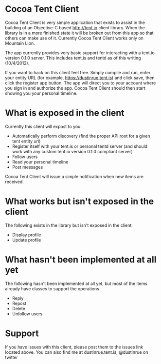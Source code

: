 Cocoa Tent Client
=================
Cocoa Tent Client is very simple application that exists to assist in the building of an Objective-C based
http://tent.io client library.  When the library is in a more finished state it will be broken out
from this app so that others can make use of it.  Currently Cocoa Tent Client works only on Mountain Lion.

The app currently provides very basic support for interacting with a tent.io version 0.1.0 server.  This includes tent.is and tentd as of this writing (10/4/2012).

If you want to hack on this client feel free.  Simply compile and run, enter your entity URL (for example, https://dustinrue.tent.is) and click save, then click the register app button.  The app will direct you to your account where you sign in and authorize the app.  Cocoa Tent Client should then start showing you your personal timeline.

What is exposed in the client
=============================
Currently this client will expost to you:

* Automatically perform discovery (find the proper API root for a given tent entity url)
* Register itself with your tent.is or personal tentd server (and should work with any custom tent.io version 0.1.0 compliant server)
* Follow users
* Read your personal timeline
* Post messages

Cocoa Tent Client will issue a simple notification when new items are received.

What works but isn't exposed in the client
==========================================
The following exists in the library but isn't exposed in the client:

* Display profile
* Update profile

What hasn't been implemented at all yet
=======================================
The following hasn't been implemented at all yet, but most of the items already have classes to support the operations

* Reply
* Repost
* Delete
* Unfollow users

Support
=======
If you have issues with this client, please post them to the issues link located above.  You can also find me at dustinrue.tent.is, @dustinrue on twitter